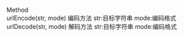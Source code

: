 Method  
urlEncode(str, mode)
编码方法
str:目标字符串
mode:编码格式  
urlDecode(str, mode)
解码方法
str:目标字符串
mode:编码格式
